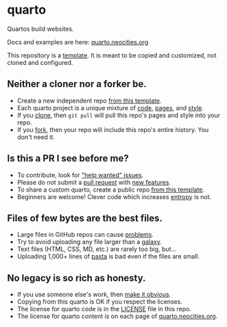 # quarto

Quartos build websites.

Docs and examples are here:
[quarto.neocities.org](https://quarto.neocities.org/)

This repository is a
[template](https://help.github.com/en/github/creating-cloning-and-archiving-repositories/creating-a-template-repository).
It is meant to be copied and customized, not cloned and configured.

## Neither a cloner nor a forker be.

- Create a new independent repo
[from this template](https://help.github.com/en/github/creating-cloning-and-archiving-repositories/creating-a-repository-from-a-template).
- Each quarto project is a unique mixture of
[code](https://github.com/samkennerly/quarto/tree/master/quarto),
[pages](https://github.com/samkennerly/quarto/tree/master/ready),
and
[style](https://github.com/samkennerly/quarto/tree/master/style).
- If you
[clone](https://help.github.com/en/github/creating-cloning-and-archiving-repositories/cloning-a-repository),
then `git pull` will pull this repo's pages and style into your repo.
- If you
[fork](https://help.github.com/en/articles/fork-a-repo),
then your repo will include this repo's entire history. You don't need it.

## Is this a PR I see before me?

- To contribute, look for
["help wanted" issues](https://github.com/samkennerly/quarto/labels/help%20wanted).
- Please do not submit a
[pull request](https://github.com/samkennerly/quarto/pulls)
with
[new features](https://en.wikipedia.org/wiki/Feature_creep).
- To share a custom quarto, create a public repo
[from this template](
https://help.github.com/en/github/creating-cloning-and-archiving-repositories/creating-a-repository-from-a-template).
- Beginners are welcome! Clever code which increases
[entropy](https://en.wikipedia.org/wiki/Software_entropy)
is not.

## Files of few bytes are the best files.

- Large files in GitHub repos can cause
[problems](https://help.github.com/en/articles/working-with-large-files).
- Try to avoid uploading any file larger than a
[galaxy](proof/media/galaxy.jpg).
- Text files (HTML, CSS, MD, etc.) are rarely too big, but...
- Uploading 1,000+ lines of
[pasta](https://en.wikipedia.org/wiki/Spaghetti_code)
is bad even if the files are small.

## No legacy is so rich as honesty.

- If you use someone else's work, then
[make it obvious]( https://en.wikipedia.org/wiki/Attribution_%28copyright%29).
- Copying from this quarto is OK if you respect the licenses.
- The license for quarto code is in the
[LICENSE](LICENSE)
file in this repo.
- The license for quarto content is on each page of
[quarto.neocities.org](https://quarto.neocities.org/).

